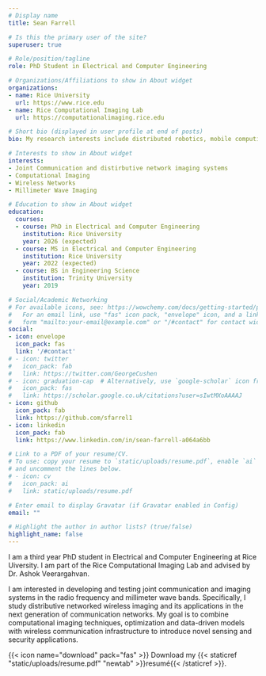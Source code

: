 ```yaml
---
# Display name
title: Sean Farrell

# Is this the primary user of the site?
superuser: true

# Role/position/tagline
role: PhD Student in Electrical and Computer Engineering

# Organizations/Affiliations to show in About widget
organizations:
- name: Rice University
  url: https://www.rice.edu
- name: Rice Computational Imaging Lab
  url: https://computationalimaging.rice.edu

# Short bio (displayed in user profile at end of posts)
bio: My research interests include distributed robotics, mobile computing and programmable matter.

# Interests to show in About widget
interests:
- Joint Communication and distirbutive network imaging systems
- Computational Imaging
- Wireless Networks
- Millimeter Wave Imaging

# Education to show in About widget
education:
  courses:
  - course: PhD in Electrical and Computer Engineering
    institution: Rice University
    year: 2026 (expected)
  - course: MS in Electrical and Computer Engineering
    institution: Rice University
    year: 2022 (expected)
  - course: BS in Engineering Science
    institution: Trinity University
    year: 2019

# Social/Academic Networking
# For available icons, see: https://wowchemy.com/docs/getting-started/page-builder/#icons
#   For an email link, use "fas" icon pack, "envelope" icon, and a link in the
#   form "mailto:your-email@example.com" or "/#contact" for contact widget.
social:
- icon: envelope
  icon_pack: fas
  link: '/#contact'
# - icon: twitter
#   icon_pack: fab
#   link: https://twitter.com/GeorgeCushen
# - icon: graduation-cap  # Alternatively, use `google-scholar` icon from `ai` icon pack
#   icon_pack: fas
#   link: https://scholar.google.co.uk/citations?user=sIwtMXoAAAAJ
- icon: github
  icon_pack: fab
  link: https://github.com/sfarrel1
- icon: linkedin
  icon_pack: fab
  link: https://www.linkedin.com/in/sean-farrell-a064a6bb

# Link to a PDF of your resume/CV.
# To use: copy your resume to `static/uploads/resume.pdf`, enable `ai` icons in `params.toml`, 
# and uncomment the lines below.
# - icon: cv
#   icon_pack: ai
#   link: static/uploads/resume.pdf

# Enter email to display Gravatar (if Gravatar enabled in Config)
email: ""

# Highlight the author in author lists? (true/false)
highlight_name: false
---
```

I am a third year PhD student in Electrical and Computer Engineering at Rice Uiversity. I am part of the Rice Computational Imaging Lab and advised by Dr. Ashok Veerargahvan. 

I am interested in developing and testing joint communication and imaging systems in the radio frequency and millimeter wave bands. Specifically, I study distributive networked wireless imaging and its applications in the next generation of communication networks. My goal is to combine computational imaging techniques, optimization and data-driven models with wireless communication infrastructure to introduce novel sensing and security applications.

{{< icon name="download" pack="fas" >}} Download my {{< staticref "static/uploads/resume.pdf" "newtab" >}}resumé{{< /staticref >}}.
